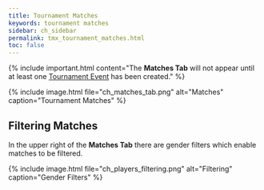 ```yaml
---
title: Tournament Matches
keywords: tournament matches
sidebar: ch_sidebar
permalink: tmx_tournament_matches.html
toc: false
---
```


{% include important.html content="The __Matches Tab__ will not appear until at least one [Tournament Event](tmx_events_management.html) has been created." %}

{% include image.html file="ch_matches_tab.png" alt="Matches" caption="Tournament Matches" %}

## Filtering Matches

In the upper right of the __Matches Tab__ there are gender filters which enable matches to be filtered.

{% include image.html file="ch_players_filtering.png" alt="Filtering" caption="Gender Filters" %}
